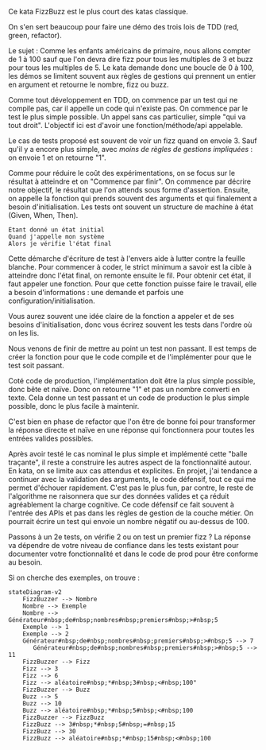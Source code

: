 Ce kata FizzBuzz est le plus court des katas classique.

On s'en sert beaucoup pour faire une démo des trois lois de TDD (red, green, refactor).

Le sujet : Comme les enfants américains de primaire, nous allons compter de 1 à 100 sauf que l'on devra dire fizz pour tous les multiples de 3 et buzz pour tous les multiples de 5.
Le kata demande donc une boucle de 0 à 100, les démos se limitent souvent aux règles de gestions qui prennent un entier en argument et retourne le nombre, fizz ou buzz.

Comme tout développement en TDD, on commence par un test qui ne compile pas, car il appelle un code qui n'existe pas.
On commence par le test le plus simple possible.
Un appel sans cas particulier, simple "qui va tout droit".
L'objectif ici est d'avoir une fonction/méthode/api appelable.

Le cas de tests proposé est souvent de voir un fizz quand on envoie 3.
Sauf qu'il y a encore plus simple, avec *moins de règles de gestions impliquées* : on envoie 1 et on retourne "1".

Comme pour réduire le coût des expérimentations, on se focus sur le résultat à atteindre et on "Commence par finir".
On commence par décrire notre objectif, le résultat que l'on attends sous forme d'assertion.
Ensuite, on appelle la fonction qui prends souvent des arguments et qui finalement a besoin d'initialisation.
Les tests ont souvent un structure de machine à état (Given, When, Then).
```
Etant donné un état initial
Quand j'appelle mon système
Alors je vérifie l'état final
```
Cette démarche d'écriture de test à l'envers aide à lutter contre la feuille blanche. 
Pour commencer à coder, le strict minimum a savoir est la cible à atteindre donc l'état final, on remonte ensuite le fil.
Pour obtenir cet état, il faut appeler une fonction.
Pour que cette fonction puisse faire le travail, elle a besoin d'informations : une demande et parfois une configuration/initialisation.

Vous aurez souvent une idée claire de la fonction a appeler et de ses besoins d'initialisation, donc vous écrirez souvent les tests dans l'ordre où on les lis.

Nous venons de finir de mettre au point un test non passant.
Il est temps de créer la fonction pour que le code compile et de l'implémenter pour que le test soit passant.

Coté code de production, l'implémentation doit être la plus simple possible, donc bête et naïve.
Donc on retourne "1" et pas un nombre converti en texte.
Cela donne un test passant et un code de production le plus simple possible, donc le plus facile à maintenir.

C'est bien en phase de refactor que l'on être de bonne foi pour transformer la réponse directe et naïve en une réponse qui fonctionnera pour toutes les entrées valides possibles.


Après avoir testé le cas nominal le plus simple et implémenté cette "balle traçante", il reste a construire les autres aspect de la fonctionnalité autour.
En kata, on se limite aux cas attendus et explicites.
En projet, j'ai tendance a continuer avec la validation des arguments, le code défensif, tout ce qui me permet d'échouer rapidement.
C'est pas le plus fun, par contre, le reste de l'algorithme ne raisonnera que sur des données valides et ça réduit agréablement la charge cognitive.
Ce code défensif ce fait souvent à l'entrée des APIs et pas dans les règles de gestion de la couche métier.
On pourrait écrire un test qui envoie un nombre négatif ou au-dessus de 100.

Passons à un 2e tests, on vérifie 2 ou on test un premier fizz ?
La réponse va dépendre de votre niveau de confiance dans les tests existant pour documenter votre fonctionnalité et dans le code de prod pour être conforme au besoin.

Si on cherche des exemples, on trouve :
```mermaid
stateDiagram-v2
    FizzBuzzer --> Nombre
    Nombre --> Exemple
    Nombre --> Générateur#nbsp;de#nbsp;nombres#nbsp;premiers#nbsp;>#nbsp;5
    Exemple --> 1
    Exemple --> 2
	Générateur#nbsp;de#nbsp;nombres#nbsp;premiers#nbsp;>#nbsp;5 --> 7
	   Générateur#nbsp;de#nbsp;nombres#nbsp;premiers#nbsp;>#nbsp;5 --> 11
    FizzBuzzer --> Fizz
    Fizz --> 3
    Fizz --> 6
    Fizz --> aléatoire#nbsp;*#nbsp;3#nbsp;<#nbsp;100"
    FizzBuzzer --> Buzz
    Buzz --> 5
    Buzz --> 10
    Buzz --> aléatoire#nbsp;*#nbsp;5#nbsp;<#nbsp;100
    FizzBuzzer --> FizzBuzz
    FizzBuzz --> 3#nbsp;*#nbsp;5#nbsp;=#nbsp;15
    FizzBuzz --> 30
    FizzBuzz --> aléatoire#nbsp;*#nbsp;15#nbsp;<#nbsp;100
```


